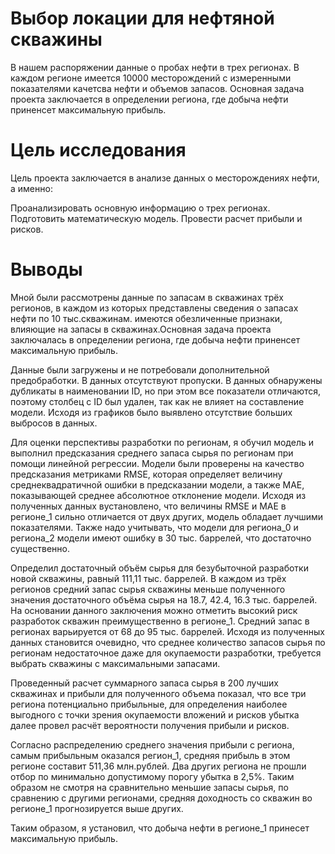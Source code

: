  # Выбор локации для нефтяной скважины
 
В нашем распоряжении данные о пробах нефти в трех регионах. В каждом регионе имеется 10000 месторождений с измеренными показателями качетсва нефти и объемов запасов. Основная задача проекта заключается в определении региона, где добыча нефти приненсет максимальную прибыль.

# Цель исследования

Цель проекта заключается в анализе данных о месторождениях нефти, а именно:

Проанализировать основную информацию о трех регионах.
Подготовить математическую модель.
Провести расчет прибыли и рисков.

# Выводы

Мной были рассмотрены данные по запасам в скважинах трёх регионов, в каждом из которых представлены сведения о запасах нефти по 10 тыс.скважинам. имеются обезличенные признаки, влияющие на запасы в скважинах.Основная задача проекта заключалась в определении региона, где добыча нефти приненсет максимальную прибыль.

Данные были загружены и не потребовали дополнительной предобработки. В данных отсутствуют пропуски. В данных обнаружены дубликаты в наименовании ID, но при этом все показатели отличаются, поэтому столбец с ID был удален, так как не влияет на составление модели. Исходя из графиков было выявлено отсутствие больших выбросов в данных.

Для оценки перспективы разработки по регионам, я обучил модель и выполнил предсказания среднего запаса сырья по регионам при помощи линейной регрессии. Модели были проверены на качество предсказания метриками RMSE, которая определяет величину среднеквадратичной ошибки в предсказании модели, а также MAE, показывающей среднее абсолютное отклонение модели. Исходя из полученных данных вустановлено, что величины RMSE и MAE в регионе_1 сильно отличается от двух других, модель обладает лучшими показателями. Также надо учитывать, что модели для региона_0 и региона_2 модели имеют ошибку в 30 тыс. баррелей, что достаточно существенно.

Определил достаточный объём сырья для безубыточной разработки новой скважины, равный 111,11 тыс. баррелей. В каждом из трёх регионов средний запас сырья скважины меньше полученного значения достаточного объёма сырья на 18.7, 42.4, 16.3 тыс. баррелей. На основании данного заключения можно отметить высокий риск разработок скважин преимущественно в регионе_1. Средний запас в регионах варьируется от 68 до 95 тыс. баррелей. Исходя из полученных данных становится очевидно, что среднее количество запасов сырья по регионам недостаточное даже для окупаемости разработки, требуется выбрать скважины с максимальными запасами.

Проведенный расчет суммарного запаса сырья в 200 лучших скважинах и прибыли для полученного объема показал, что все три региона потенциально прибыльные, для определения наиболее выгодного с точки зрения окупаемости вложений и рисков убытка далее провел расчёт вероятности получения прибыли и рисков.

Согласно распределению среднего значения прибыли с региона, самым прибыльным оказался регион_1, средняя прибыль в этом регионе составит 511,36 млн.рублей. Два других региона не прошли отбор по минимально допустимому порогу убытка в 2,5%. Таким образом не смотря на сравнительно меньшие запасы сырья, по сравнению с другими регионами, средняя доходность со скважин во регионе_1 прогнозируется выше других.

Таким образом, я установил, что добыча нефти в регионе_1 принесет максимальную прибыль.
